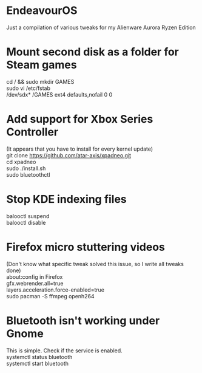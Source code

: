 # EndeavourOS
Just a compilation of various tweaks for my Alienware Aurora Ryzen Edition

# Mount second disk as a folder for Steam games
cd / && sudo mkdir GAMES  
sudo vi /etc/fstab  
/dev/sdx* /GAMES ext4 defaults,nofail 0 0  

# Add support for Xbox Series Controller
(It appears that you have to install for every kernel update)  
git clone https://github.com/atar-axis/xpadneo.git  
cd xpadneo  
sudo ./install.sh  
sudo bluetoothctl  

# Stop KDE indexing files
balooctl suspend  
balooctl disable  

# Firefox micro stuttering videos
(Don't know what specific tweak solved this issue, so I write all tweaks done)  
about:config in Firefox  
gfx.webrender.all=true  
layers.acceleration.force-enabled=true  
sudo pacman -S ffmpeg openh264  

# Bluetooth isn't working under Gnome  
This is simple. Check if the service is enabled.  
systemctl status bluetooth  
systemctl start bluetooth  
